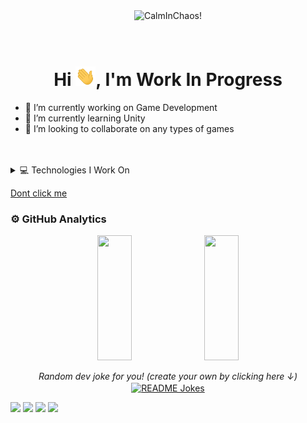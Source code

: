 

<div align="center" >
<img src="https://i.giphy.com/13HgwGsXF0aiGY/source.gif" alt="CalmInChaos!" width="800"/>
</div>

</br>
</br>

### <h1 align="center"> Hi <img width="32" src="https://github.com/canklot/canklot/blob/main/media/wave.gif/">, I'm Work In Progress </h1>

- 🔭 I’m currently working on Game Development
- 🌱 I’m currently learning Unity
- 👯 I’m looking to collaborate on any types of games

</br>
</br>





<details><summary>💻 Technologies I Work On</summary>
 
<hr>

<code><a target="_blank"><img height="100" src="https://github.com/canklot/canklot/blob/main/media/unity.png?raw=true"></a></code>
<code><a target="_blank"><img height="100" src="https://raw.githubusercontent.com/canklot/canklot/main/media/unreal.png"></a></code>
<code><a target="_blank"><img height="100" src="https://github.com/canklot/canklot/blob/main/media/mssql-trans.png?raw=true"></a></code>
<code><a target="_blank"><img height="100" width="60px" src="https://upload.wikimedia.org/wikipedia/commons/thumb/2/2d/Tensorflow_logo.svg/1200px-Tensorflow_logo.svg.png"></a></code>
 
<hr>

<code><a href="" target="_blank"><img height="50" src="https://www.vectorlogo.zone/logos/amazon_aws/amazon_aws-ar21.svg"></a></code>
<code><a href="" target="_blank"><img height="50" src="https://ata.com.tr/upload/5caeeca914578.png"></a></code>
<code><a href="" target="_blank"><img height="50" src="https://www.vectorlogo.zone/logos/mongodb/mongodb-ar21.svg"></a></code>
<code><a href="" target="_blank"><img height="50" width="60px" src="https://github.com/jalbertsr/logo-badge-images/blob/master/img/rsz_postgresql.png?raw=true"></a></code>

<hr>

</details>


[Dont click me](https://www.youtube.com/watch?v=dQw4w9WgXcQ)


### ⚙️ GitHub Analytics

<p align="center">
  <img width="33%" height="200" src="https://github-readme-stats.vercel.app/api?username=canklot&show_icons=true&theme=tokyonight" />
  <img width="33%" height="200" src="https://github-readme-stats-eight-theta.vercel.app/api/top-langs/?username=canklot&layout=compact&langs_count=8&theme=tokyonight"/>
</p>

<div align="center" >
<i>Random dev joke for you! (create your own by clicking here ↓)</i><br>
<a href="https://readme-jokes.vercel.app"><img align="center" src="https://readme-jokes.vercel.app/api" alt="README Jokes"></a>
</div>

[![](https://img.shields.io/badge/linkedin-%230077B5.svg?&style=flat&logo=linkedin&logoColor=white)](https://www.linkedin.com/in/mustafacandan211/)
[![](https://img.shields.io/badge/Email-mail%40gmail.com-blue)](mailto:shouligiveyoumyemaikimnotsure@gmail.com)
[![](https://img.shields.io/badge/Medium-%2312100E.svg?&style=flat&logo=medium&logoColor=white)](https://medium.com/@mustafacandan211)
[![](https://img.shields.io/badge/-Hackerrank-2EC866?style=flat&logo=HackerRank&logoColor=white)](https://www.hackerrank.com/Canklot)
